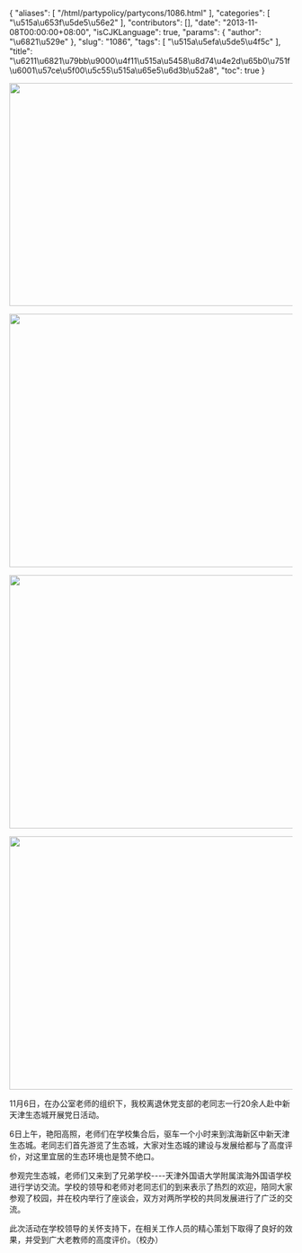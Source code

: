 {
    "aliases": [
        "/html/partypolicy/partycons/1086.html"
    ],
    "categories": [
        "\u515a\u653f\u5de5\u56e2"
    ],
    "contributors": [],
    "date": "2013-11-08T00:00:00+08:00",
    "isCJKLanguage": true,
    "params": {
        "author": "\u6821\u529e"
    },
    "slug": "1086",
    "tags": [
        "\u515a\u5efa\u5de5\u4f5c"
    ],
    "title": "\u6211\u6821\u79bb\u9000\u4f11\u515a\u5458\u8d74\u4e2d\u65b0\u751f\u6001\u57ce\u5f00\u5c55\u515a\u65e5\u6d3b\u52a8",
    "toc": true
}


<img
    src="https://cdn.tfls.online/mirror/full/a77a69a72f972e87b02e83333684389107136cb6.jpg"
    style="display:block;margin-left:auto;margin-right:auto;"
    decoding="async"
    fetchpriority="auto"
    loading="lazy"
    height="396"
    width="600"
/>





<img
    src="https://cdn.tfls.online/mirror/full/df1f3c3eb165d6851e315f44a2f2f77186390752.jpg"
    style="display:block;margin-left:auto;margin-right:auto;"
    decoding="async"
    fetchpriority="auto"
    loading="lazy"
    height="450"
    width="600"
/>





<img
    src="https://cdn.tfls.online/mirror/full/70705adb9ab2fb32a74891f6699fab3660618974.jpg"
    style="display:block;margin-left:auto;margin-right:auto;"
    decoding="async"
    fetchpriority="auto"
    loading="lazy"
    height="450"
    width="600"
/>





<img
    src="https://cdn.tfls.online/mirror/full/163b866ed12bfca02818444f789e368acc8b05f6.jpg"
    style="display:block;margin-left:auto;margin-right:auto;"
    decoding="async"
    fetchpriority="auto"
    loading="lazy"
    height="450"
    width="600"
/>




  





 




  





11月6日，在办公室老师的组织下，我校离退休党支部的老同志一行20余人赴中新天津生态城开展党日活动。




6日上午，艳阳高照，老师们在学校集合后，驱车一个小时来到滨海新区中新天津生态城。老同志们首先游览了生态城，大家对生态城的建设与发展给都与了高度评价，对这里宜居的生态环境也是赞不绝口。




参观完生态城，老师们又来到了兄弟学校----天津外国语大学附属滨海外国语学校进行学访交流。学校的领导和老师对老同志们的到来表示了热烈的欢迎，陪同大家参观了校园，并在校内举行了座谈会，双方对两所学校的共同发展进行了广泛的交流。




此次活动在学校领导的关怀支持下，在相关工作人员的精心策划下取得了良好的效果，并受到广大老教师的高度评价。（校办）




  





  








